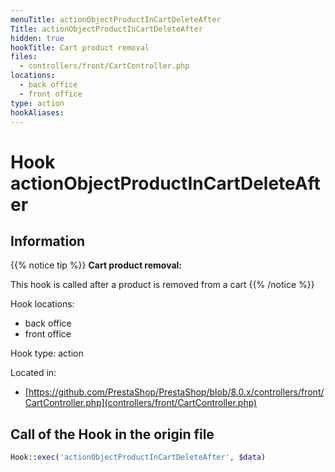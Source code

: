 ```yaml
---
menuTitle: actionObjectProductInCartDeleteAfter
Title: actionObjectProductInCartDeleteAfter
hidden: true
hookTitle: Cart product removal
files:
  - controllers/front/CartController.php
locations:
  - back office
  - front office
type: action
hookAliases:
---
```


# Hook actionObjectProductInCartDeleteAfter

## Information

{{% notice tip %}}
**Cart product removal:** 

This hook is called after a product is removed from a cart
{{% /notice %}}

Hook locations: 
  - back office
  - front office

Hook type: action

Located in: 
  - [https://github.com/PrestaShop/PrestaShop/blob/8.0.x/controllers/front/CartController.php](controllers/front/CartController.php)

## Call of the Hook in the origin file

```php
Hook::exec('actionObjectProductInCartDeleteAfter', $data)
```